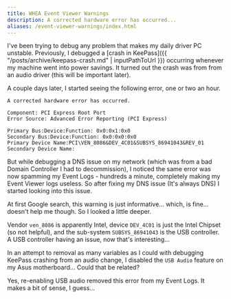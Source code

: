 ```yaml
---
title: WHEA Event Viewer Warnings
description: A corrected hardware error has occurred...
aliases: /event-viewer-warnings/index.html
---
```


I've been trying to debug any problem that makes my daily driver PC unstable. Previously, I debugged a [crash in KeePass]({{ "/posts/archive/keepass-crash.md" | inputPathToUrl }}) occurring whenever my machine went into power savings. It turned out the crash was from from an audio driver (this will be important later).

A couple days later, I started seeing the following error, one or two an hour.

```
A corrected hardware error has occurred.

Component: PCI Express Root Port
Error Source: Advanced Error Reporting (PCI Express)

Primary Bus:Device:Function: 0x0:0x1:0x0
Secondary Bus:Device:Function: 0x0:0x0:0x0
Primary Device Name:PCI\VEN_8086&DEV_4C01&SUBSYS_86941043&REV_01
Secondary Device Name:
```

But while debugging a DNS issue on my network (which was from a bad Domain Controller I had to decommission), I noticed the same error was now spamming my Event Logs - hundreds a minute, completely making my Event Viewer logs useless. So after fixing my DNS issue (It's always DNS) I started looking into this issue.

At first Google search, this warning is just informative... which, is fine... doesn't help me though. So I looked a little deeper.

Vendor `ven_8086` is apparently Intel, device `DEV_4C01` is just the Intel Chipset (so not helpful), and the sub-system `SUBSYS_86941043` is the USB controller. A USB controller having an issue, now that's interesting...

In an attempt to removal as many variables as I could with debugging KeePass crashing from an audio change, I disabled the `USB Audio` feature on my Asus motherboard... Could that be related?

Yes, re-enabling USB audio removed this error from my Event Logs. It makes a bit of sense, I guess...
